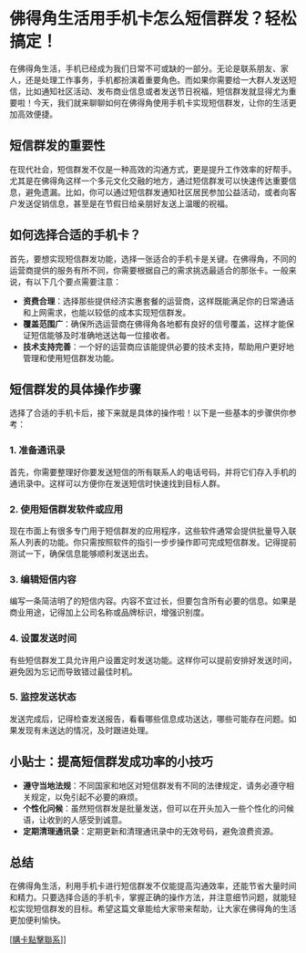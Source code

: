 # 佛得角生活用手机卡怎么短信群发？轻松搞定！

在佛得角生活，手机已经成为我们日常不可或缺的一部分。无论是联系朋友、家人，还是处理工作事务，手机都扮演着重要角色。而如果你需要给一大群人发送短信，比如通知社区活动、发布商业信息或者发送节日祝福，短信群发就显得尤为重要啦！今天，我们就来聊聊如何在佛得角使用手机卡实现短信群发，让你的生活更加高效便捷。

## 短信群发的重要性

在现代社会，短信群发不仅是一种高效的沟通方式，更是提升工作效率的好帮手。尤其是在佛得角这样一个多元文化交融的地方，通过短信群发可以快速传达重要信息，避免遗漏。比如，你可以通过短信群发通知社区居民参加公益活动，或者向客户发送促销信息，甚至是在节假日给亲朋好友送上温暖的祝福。

## 如何选择合适的手机卡？

首先，要想实现短信群发功能，选择一张适合的手机卡是关键。在佛得角，不同的运营商提供的服务有所不同，你需要根据自己的需求挑选最适合的那张卡。一般来说，有以下几个要点需要注意：

- **资费合理**：选择那些提供经济实惠套餐的运营商，这样既能满足你的日常通话和上网需求，也能以较低的成本实现短信群发。
- **覆盖范围广**：确保所选运营商在佛得角各地都有良好的信号覆盖，这样才能保证短信能够及时准确地送达每一位接收者。
- **技术支持完善**：一个好的运营商应该能提供必要的技术支持，帮助用户更好地管理和使用短信群发功能。

## 短信群发的具体操作步骤

选择了合适的手机卡后，接下来就是具体的操作啦！以下是一些基本的步骤供你参考：

### 1. 准备通讯录

首先，你需要整理好你要发送短信的所有联系人的电话号码，并将它们存入手机的通讯录中。这样可以方便你在发送短信时快速找到目标人群。

### 2. 使用短信群发软件或应用

现在市面上有很多专门用于短信群发的应用程序，这些软件通常会提供批量导入联系人列表的功能。你只需按照软件的指引一步步操作即可完成短信群发。记得提前测试一下，确保信息能够顺利发送出去。

### 3. 编辑短信内容

编写一条简洁明了的短信内容。内容不宜过长，但要包含所有必要的信息。如果是商业用途，记得加上公司名称或品牌标识，增强识别度。

### 4. 设置发送时间

有些短信群发工具允许用户设置定时发送功能。这样你可以提前安排好发送时间，避免因为忘记而导致错过最佳时机。

### 5. 监控发送状态

发送完成后，记得检查发送报告，看看哪些信息成功送达，哪些可能存在问题。如果发现有未送达的情况，及时跟进处理。

## 小贴士：提高短信群发成功率的小技巧

- **遵守当地法规**：不同国家和地区对短信群发有不同的法律规定，请务必遵守相关规定，以免引起不必要的麻烦。
- **个性化问候**：虽然短信群发是批量发送，但可以在开头加入一些个性化的问候语，让收到的人感受到诚意。
- **定期清理通讯录**：定期更新和清理通讯录中的无效号码，避免浪费资源。

## 总结

在佛得角生活，利用手机卡进行短信群发不仅能提高沟通效率，还能节省大量时间和精力。只要选择合适的手机卡，掌握正确的操作方法，并注意细节问题，就能轻松实现短信群发的目标。希望这篇文章能给大家带来帮助，让大家在佛得角的生活更加便利愉快。

[[購卡點擊聯系](https://t.me/s/esim1088)]]